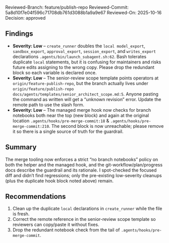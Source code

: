 Reviewed-Branch: feature/publish-repo
Reviewed-Commit: 5a8d10f7e04f596c71708db761d3088b1a9a9e67
Reviewed-On: 2025-10-16
Decision: approved

## Findings
- **Severity: Low** – `create_runner` doubles the `local model_export`, `sandbox_export`, `approval_export`, `session_export`, and `writes_export` declarations `.agents/bin/launch_subagent.sh:62`. Bash tolerates duplicate `local` statements, but it is confusing for maintainers and risks future edits assigning to the wrong copy. Please drop the redundant block so each variable is declared once.
- **Severity: Low** – The senior-review scope template points operators at `origin/feature-publish-repo`, but the branch actually lives under `origin/feature/publish-repo` `docs/agents/templates/senior_architect_scope.md:5`. Anyone pasting the command as written will get a “unknown revision” error. Update the remote path to use the slash form.
- **Severity: Low** – The managed merge hook now checks for branch notebooks both near the top (new block) and again at the original location `.agents/hooks/pre-merge-commit:18` & `.agents/hooks/pre-merge-commit:210`. The second block is now unreachable; please remove it so there is a single source of truth for the guardrail.

## Summary
The merge tooling now enforces a strict “no branch notebooks” policy on both the helper and the managed hook, and the git-workflow/plan/progress docs describe the guardrail and its rationale. I spot-checked the focused diff and didn’t find regressions; only the pre-existing low-severity cleanups (plus the duplicate hook block noted above) remain.

## Recommendations
1. Clean up the duplicate `local` declarations in `create_runner` while the file is fresh.
2. Correct the remote reference in the senior-review scope template so reviewers can copy/paste it without fixes.
3. Drop the redundant notebook check from the tail of `.agents/hooks/pre-merge-commit`.
